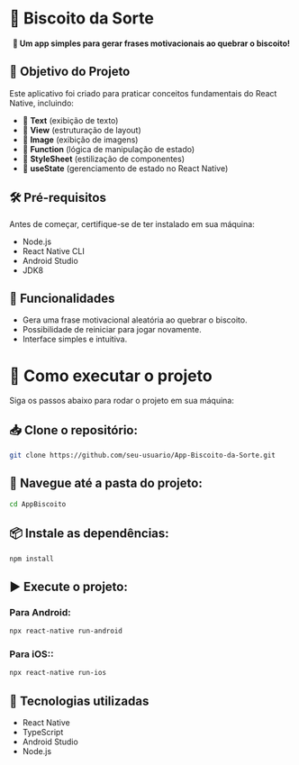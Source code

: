 # 🥠 Biscoito da Sorte

<div align="center">
  <strong>🎉 Um app simples para gerar frases motivacionais ao quebrar o biscoito!</strong>
</div>

## 🎯 Objetivo do Projeto

Este aplicativo foi criado para praticar conceitos fundamentais do React Native, incluindo:

- 📌 **Text** (exibição de texto)
- 📌 **View** (estruturação de layout)
- 📌 **Image** (exibição de imagens)
- 📌 **Function** (lógica de manipulação de estado)
- 📌 **StyleSheet** (estilização de componentes)
- 📌 **useState** (gerenciamento de estado no React Native)

## 🛠️ Pré-requisitos

Antes de começar, certifique-se de ter instalado em sua máquina:

- Node.js
- React Native CLI
- Android Studio
- JDK8

## 📌 Funcionalidades

- Gera uma frase motivacional aleatória ao quebrar o biscoito.
- Possibilidade de reiniciar para jogar novamente.
- Interface simples e intuitiva.


# 🚀 Como executar o projeto

Siga os passos abaixo para rodar o projeto em sua máquina:

## 📥 Clone o repositório:
```bash
git clone https://github.com/seu-usuario/App-Biscoito-da-Sorte.git 
````

## 📂 Navegue até a pasta do projeto:
```bash
cd AppBiscoito
````

## 📦 Instale as dependências:
```bash
npm install 
````

## ▶️ Execute o projeto:

### Para Android:
```bash
npx react-native run-android
```

### Para iOS::
```bash
npx react-native run-ios
```

## 🎨 Tecnologias utilizadas

- React Native
- TypeScript
- Android Studio
- Node.js
